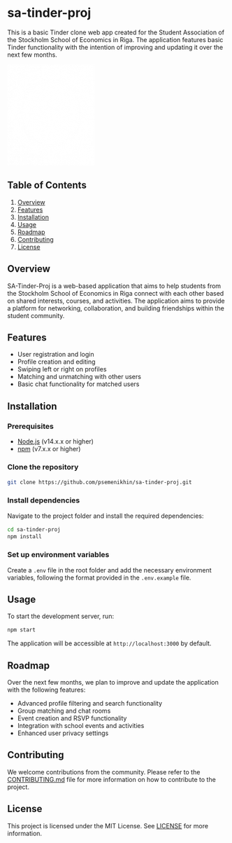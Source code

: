 # sa-tinder-proj

This is a basic Tinder clone web app created for the Student Association of the Stockholm School of Economics in Riga. The application features basic Tinder functionality with the intention of improving and updating it over the next few months.

![sa-tinder-proj](https://github.com/psemenikhin/sa-tinder-proj/blob/main/client/src/images/SA_logo.png?raw=true)

## Table of Contents

1. [Overview](#overview)
2. [Features](#features)
3. [Installation](#installation)
4. [Usage](#usage)
5. [Roadmap](#roadmap)
6. [Contributing](#contributing)
7. [License](#license)

## Overview

SA-Tinder-Proj is a web-based application that aims to help students from the Stockholm School of Economics in Riga connect with each other based on shared interests, courses, and activities. The application aims to provide a platform for networking, collaboration, and building friendships within the student community.

## Features

- User registration and login
- Profile creation and editing
- Swiping left or right on profiles
- Matching and unmatching with other users
- Basic chat functionality for matched users

## Installation

### Prerequisites

- [Node.js](https://nodejs.org/) (v14.x.x or higher)
- [npm](https://www.npmjs.com/) (v7.x.x or higher)

### Clone the repository

```bash
git clone https://github.com/psemenikhin/sa-tinder-proj.git
```

### Install dependencies

Navigate to the project folder and install the required dependencies:

```bash
cd sa-tinder-proj
npm install
```

### Set up environment variables

Create a `.env` file in the root folder and add the necessary environment variables, following the format provided in the `.env.example` file.

## Usage

To start the development server, run:

```bash
npm start
```

The application will be accessible at `http://localhost:3000` by default.

## Roadmap

Over the next few months, we plan to improve and update the application with the following features:

- Advanced profile filtering and search functionality
- Group matching and chat rooms
- Event creation and RSVP functionality
- Integration with school events and activities
- Enhanced user privacy settings

## Contributing

We welcome contributions from the community. Please refer to the [CONTRIBUTING.md](CONTRIBUTING.md) file for more information on how to contribute to the project.

## License

This project is licensed under the MIT License. See [LICENSE](LICENSE) for more information.
